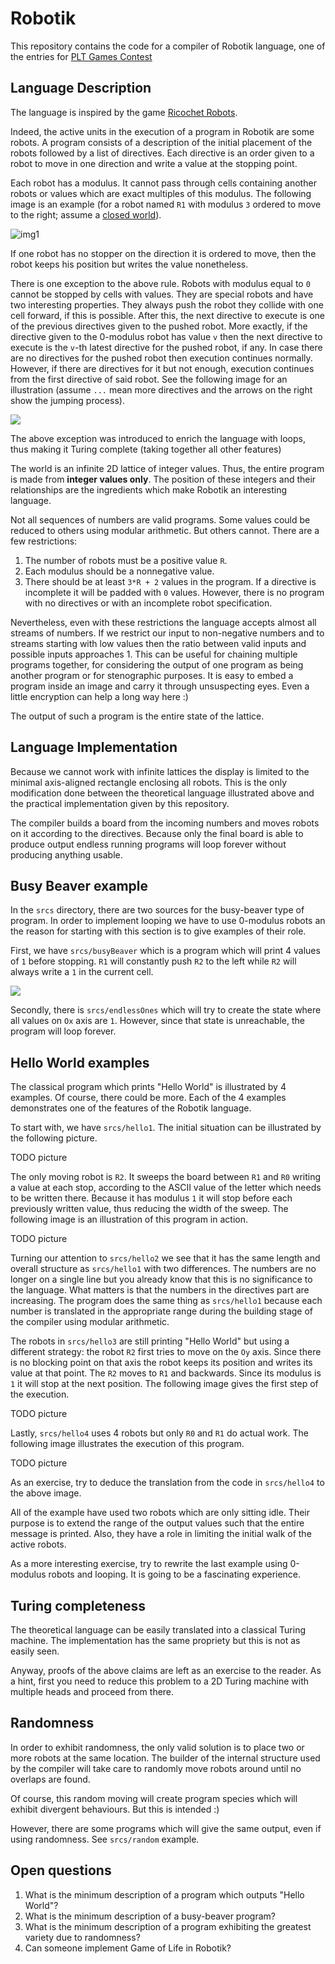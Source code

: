 Robotik
=======

This repository contains the code for a compiler of Robotik language, one of
the entries for [PLT Games Contest](http://www.pltgames.com/competition/2012/12)

Language Description
--------------------

The language is inspired by the game [Ricochet Robots](http://en.wikipedia.org/wiki/Ricochet_Robot).

Indeed, the active units in the execution of a program in Robotik are some
robots. A program consists of a description of the initial placement of the
robots followed by a list of directives. Each directive is an order given to a
robot to move in one direction and write a value at the stopping point.

Each robot has a modulus. It cannot pass through cells containing another
robots or values which are exact multiples of this modulus. The following
image is an example (for a robot named `R1` with modulus `3` ordered to move
to the right; assume a [closed world](http://en.wikipedia.org/wiki/Closed_world_assumption)).

![img1](http://s19.postimage.org/xp755y7tf/moving.png)

If one robot has no stopper on the direction it is ordered to move, then the
robot keeps his position but writes the value nonetheless.

There is one exception to the above rule. Robots with modulus equal to `0`
cannot be stopped by cells with values. They are special robots and have two
interesting properties. They always push the robot they collide with one cell
forward, if this is possible. After this, the next directive to execute is one
of the previous directives given to the pushed robot. More exactly, if the
directive given to the 0-modulus robot has value `v` then the next directive
to execute is the `v`-th latest directive for the pushed robot, if any. In
case there are no directives for the pushed robot then execution continues
normally. However, if there are directives for it but not enough, execution
continues from the first directive of said robot. See the following image for
an illustration (assume `...` mean more directives and the arrows on the right
show the jumping process).

![](http://s19.postimage.org/pxqf7e3o3/0mod.png)

The above exception was introduced to enrich the language with loops, thus
making it Turing complete (taking together all other features)

The world is an infinite 2D lattice of integer values. Thus, the entire
program is made from **integer values only**. The position of these integers
and their relationships are the ingredients which make Robotik an interesting
language.

Not all sequences of numbers are valid programs. Some values could be reduced
to others using modular arithmetic. But others cannot. There are a few
restrictions:

1. The number of robots must be a positive value `R`.
1. Each modulus should be a nonnegative value.
1. There should be at least `3*R + 2` values in the program. If a directive is
   incomplete it will be padded with `0` values. However, there is no program
   with no directives or with an incomplete robot specification.

Nevertheless, even with these restrictions the language accepts almost all
streams of numbers. If we restrict our input to non-negative numbers and to
streams starting with low values then the ratio between valid inputs and
possible inputs approaches 1. This can be useful for chaining multiple
programs together, for considering the output of one program as being another
program or for stenographic purposes. It is easy to embed a program inside an
image and carry it through unsuspecting eyes. Even a little encryption can
help a long way here :)

The output of such a program is the entire state of the lattice.

Language Implementation
-----------------------

Because we cannot work with infinite lattices the display is limited to the
minimal axis-aligned rectangle enclosing all robots. This is the only
modification done between the theoretical language illustrated above and the
practical implementation given by this repository.

The compiler builds a board from the incoming numbers and moves robots on it
according to the directives. Because only the final board is able to produce
output endless running programs will loop forever without producing anything
usable.

Busy Beaver example
-------------------

In the `srcs` directory, there are two sources for the busy-beaver type of
program. In order to implement looping we have to use 0-modulus robots an the
reason for starting with this section is to give examples of their role.

First, we have `srcs/busyBeaver` which is a program which will print 4 values
of `1` before stopping. `R1` will constantly push `R2` to the left while `R2`
will always write a `1` in the current cell.

![](http://s19.postimage.org/qbrr6znrn/beaver.png)

Secondly, there is `srcs/endlessOnes` which will try to create the state where
all values on `Ox` axis are `1`. However, since that state is unreachable, the
program will loop forever.

Hello World examples
--------------------

The classical program which prints "Hello World" is illustrated by 4 examples.
Of course, there could be more. Each of the 4 examples demonstrates one of the
features of the Robotik language.

To start with, we have `srcs/hello1`. The initial situation can be illustrated
by the following picture.

TODO picture

The only moving robot is `R2`. It sweeps the board between `R1` and `R0`
writing a value at each stop, according to the ASCII value of the letter which
needs to be written there. Because it has modulus `1` it will stop before each
previously written value, thus reducing the width of the sweep. The following
image is an illustration of this program in action.

TODO picture

Turning our attention to `srcs/hello2` we see that it has the same length and
overall structure as `srcs/hello1` with two differences. The numbers are no
longer on a single line but you already know that this is no significance to
the language. What matters is that the numbers in the directives part are
increasing. The program does the same thing as `srcs/hello1` because each
number is translated in the appropriate range during the building stage of the
compiler using modular arithmetic.

The robots in `srcs/hello3` are still printing "Hello World" but using a
different strategy: the robot `R2` first tries to move on the `Oy` axis. Since
there is no blocking point on that axis the robot keeps its position and
writes its value at that point. The `R2` moves to `R1` and backwards. Since
its modulus is `1` it will stop at the next position. The following image
gives the first step of the execution.

TODO picture

Lastly, `srcs/hello4` uses 4 robots but only `R0` and `R1` do actual work. The
following image illustrates the execution of this program.

TODO picture

As an exercise, try to deduce the translation from the code in `srcs/hello4`
to the above image.

All of the example have used two robots which are only sitting idle. Their
purpose is to extend the range of the output values such that the entire
message is printed. Also, they have a role in limiting the initial walk of the
active robots.

As a more interesting exercise, try to rewrite the last example using 0-modulus
robots and looping. It is going to be a fascinating experience.

Turing completeness
------------------

The theoretical language can be easily translated into a classical Turing
machine. The implementation has the same propriety but this is not as easily
seen.

Anyway, proofs of the above claims are left as an exercise to the reader. As a
hint, first you need to reduce this problem to a 2D Turing machine with
multiple heads and proceed from there.

Randomness
----------

In order to exhibit randomness, the only valid solution is to place two or
more robots at the same location. The builder of the internal structure used
by the compiler will take care to randomly move robots around until no
overlaps are found.

Of course, this random moving will create program species which will exhibit
divergent behaviours. But this is intended :)

However, there are some programs which will give the same output, even if
using randomness. See `srcs/random` example.

Open questions
--------------

1. What is the minimum description of a program which outputs "Hello World"?
1. What is the minimum description of a busy-beaver program?
1. What is the minimum description of a program exhibiting the greatest
   variety due to randomness?
1. Can someone implement Game of Life in Robotik?
